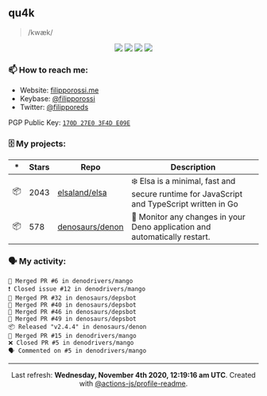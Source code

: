 ## qu4k

> /kwæk/

<p align="center">
  <img src="https://img.shields.io/badge/last%20major%20release-aug.%202000-important" />
  <img src="https://img.shields.io/badge/unminified%20size-6%20feet%206%20inches-informational" />
  <img src="https://img.shields.io/badge/vulnerabilities-high-critical" />
  <img src="https://img.shields.io/badge/code%20quality-A%20for%20effort-success" />
</p>

### 📫 How to reach me:

- Website: [filipporossi.me](https://filipporossi.me/)
- Keybase: [@filipporossi](https://keybase.io/filipporossi)
- Twitter: [@filipporeds](https://twitter.com/filipporeds)

PGP Public Key: [`170D 27E0 3F4D E09E`](https://keybase.io/filipporossi/pgp_keys.asc)

### 🗄 My projects:

|*|Stars|Repo|Description|
|---|---|---|---|
| 📦 | 2043 | [elsaland/elsa](https://github.com/elsaland/elsa) | ❄️ Elsa is a minimal, fast and secure runtime for JavaScript and TypeScript written in Go |
| 📦 | 578 | [denosaurs/denon](https://github.com/denosaurs/denon) | 👀 Monitor any changes in your Deno application and automatically restart. |

### 🗣 My activity:

```
🎉 Merged PR #6 in denodrivers/mango
❗️ Closed issue #12 in denodrivers/mango
🎉 Merged PR #32 in denosaurs/depsbot
🎉 Merged PR #40 in denosaurs/depsbot
🎉 Merged PR #46 in denosaurs/depsbot
🎉 Merged PR #49 in denosaurs/depsbot
📦 Released "v2.4.4" in denosaurs/denon
🎉 Merged PR #15 in denodrivers/mango
❌ Closed PR #5 in denodrivers/mango
🗣 Commented on #5 in denodrivers/mango
```

---

<p align="center">Last refresh: <b>Wednesday, November 4th 2020, 12:19:16 am UTC</b>. Created with <a href=https://github.com/marketplace/actions/profile-readme>@actions-js/profile-readme</a>.</p>
